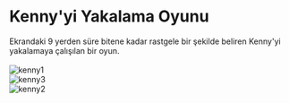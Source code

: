 # Kenny'yi Yakalama Oyunu
Ekrandaki 9 yerden süre bitene kadar rastgele bir şekilde beliren Kenny'yi yakalamaya çalışılan bir oyun. <br/><br/>
![kenny1](https://github.com/user-attachments/assets/8e942b6e-8053-4cda-830e-fc8d90d8f7c3) <br/>
![kenny3](https://github.com/user-attachments/assets/d9ff1ce5-3454-4d09-9297-27bb92c03813) <br/>
![kenny2](https://github.com/user-attachments/assets/b869d79c-d650-416e-8cd0-a942e57b602e)
